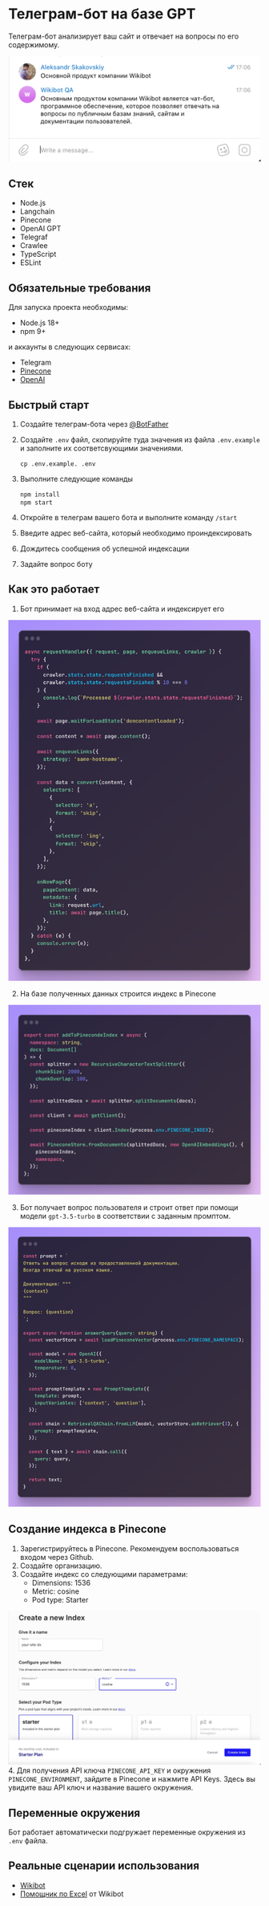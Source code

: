 # Телеграм-бот на базе GPT

Телеграм-бот анализирует ваш сайт и отвечает на вопросы по его содержимому.

![Alt text](./assets/wikibot.png)

## Стек

- Node.js
- Langchain
- Pinecone
- OpenAI GPT
- Telegraf
- Crawlee
- TypeScript
- ESLint

## Обязательные требования

Для запуска проекта необходимы:

- Node.js 18+
- npm 9+

и аккаунты в следующих сервисах:

- Telegram
- [Pinecone](https://www.pinecone.io)
- [OpenAI](https://platform.openai.com/overview)

## Быстрый старт

1. Создайте телеграм-бота через [@BotFather](https://t.me/BotFather)
2. Создайте `.env` файл, скопируйте туда значения из файла `.env.example` и заполните их соответсвующими значениями.

   ```
   cp .env.example. .env
   ```

3. Выполните следующие команды

   ```
   npm install
   npm start
   ```

4. Откройте в телеграм вашего бота и выполните команду `/start`
5. Введите адрес веб-сайта, который необходимо проиндексировать
6. Дождитесь сообщения об успешной индексации
7. Задайте вопрос боту

## Как это работает

1. Бот принимает на вход адрес веб-сайта и индексирует его

![crawler](./assets/crawler.png)

2. На базе полученных данных строится индекс в Pinecone

![pinecone](./assets/pinecone.png)

3. Бот получает вопрос пользователя и строит ответ при помощи модели `gpt-3.5-turbo` в соответствии с заданным промптом.

![gpt](./assets/gpt.png)

## Создание индекса в Pinecone

1. Зарегистрируйтесь в Pinecone. Рекомендуем воспользоваться входом через Github.
2. Создайте организацию.
3. Создайте индекс со следующими параметрами:
   - Dimensions: 1536
   - Metric: cosine
   - Pod type: Starter

![pinecone setup](./assets/pinecone-setup.jpg) 4. Для получения API ключа `PINECONE_API_KEY` и окружения `PINECONE_ENVIRONMENT`, зайдите в Pinecone и нажмите API Keys. Здесь вы увидите ваш API ключ и название вашего окружения.

## Переменные окружения

Бот работает автоматически подгружает переменные окружения из `.env` файла.

## Реальные сценарии использования

- [Wikibot](https://wikibot.tomleto.pro)
- [Помощник по Excel](https://t.me/Excel_WikiBot) от Wikibot
